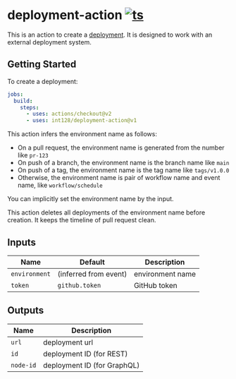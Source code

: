 # deployment-action [![ts](https://github.com/int128/deployment-action/actions/workflows/ts.yaml/badge.svg)](https://github.com/int128/deployment-action/actions/workflows/ts.yaml)

This is an action to create a [deployment](https://docs.github.com/en/rest/reference/repos#deployments).
It is designed to work with an external deployment system.


## Getting Started

To create a deployment:

```yaml
jobs:
  build:
    steps:
      - uses: actions/checkout@v2
      - uses: int128/deployment-action@v1
```

This action infers the environment name as follows:

- On a pull request, the environment name is generated from the number like `pr-123`
- On push of a branch, the environment name is the branch name like `main`
- On push of a tag, the environment name is the tag name like `tags/v1.0.0`
- Otherwise, the environment name is pair of workflow name and event name, like `workflow/schedule`

You can implicitly set the environment name by the input.

This action deletes all deployments of the environment name before creation.
It keeps the timeline of pull request clean.


## Inputs

| Name | Default | Description
|------|----------|------------
| `environment` | (inferred from event) | environment name
| `token` | `github.token` | GitHub token


## Outputs

| Name | Description
|------|------------
| `url` | deployment url
| `id` | deployment ID (for REST)
| `node-id` | deployment ID (for GraphQL)
